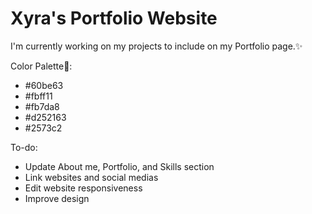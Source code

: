 # Xyra's Portfolio Website
<p>I'm currently working on my projects to include on my Portfolio page.✨</p>


Color Palette🎨:
<ul>
<li>#60be63</li>
<li>#fbff11</li>
<li>#fb7da8</li>
<li>#d252163</li>
<li>#2573c2</li>
</ul>

To-do:
<ul>
<li>Update About me, Portfolio, and Skills section</li>
<li>Link websites and social medias</li>
<li>Edit website responsiveness</li>
<li>Improve design</li>
</ul>
